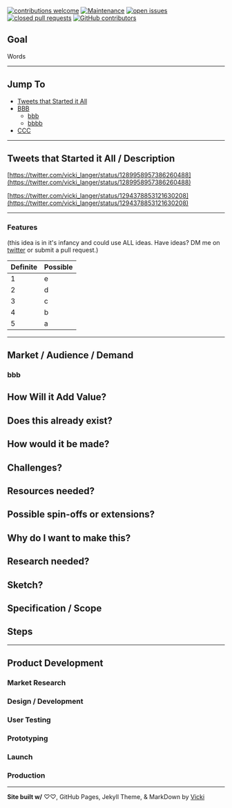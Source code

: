 [![contributions welcome](https://img.shields.io/badge/contributions-welcome-brightgreen.svg)](https://github.com/VickiLanger/CodeNewbie-Kit/fork)
[![Maintenance](https://img.shields.io/badge/Maintained%3F-yes-green.svg)](https://GitHub.com/VickiLanger/CodeNewbie-Kit/graphs/commit-activity)
[![open issues](https://img.shields.io/github/issues/VickiLanger/CodeNewbie-Kit.svg)](https://github.com/VickiLanger/CodeNewbie-Kit/issues?q=is%3Aopen+is%3Aissue)
[![closed pull requests](https://img.shields.io/github/issues-pr-closed/VickiLanger/CodeNewbie-Kit.svg)](https://github.com/VickiLanger/CodeNewbie-Kit/pulls?q=is%3Apr+is%3Aclosed)
[![GitHub contributors](https://img.shields.io/github/contributors/VickiLanger/CodeNewbie-Kit.svg)](https://GitHub.com/VickiLanger/CodeNewbie-Kit/graphs/contributors/)

## Goal
Words

---

## Jump To
- [Tweets that Started it All](#Tweets-that-Started-it-All)
- [BBB](#BBB)
  * [bbb](#bbb)
  * [bbbb](#bbbb)
- [CCC](#CCC)

---
## Tweets that Started it All / Description


[https://twitter.com/vicki_langer/status/1289958957386260488](https://twitter.com/vicki_langer/status/1289958957386260488)

[https://twitter.com/vicki_langer/status/1294378853121630208](https://twitter.com/vicki_langer/status/1294378853121630208)

---

### Features
(this idea is in it's infancy and could use ALL ideas. Have ideas? DM me on [twitter](https://twitter.com/vicki_langer) or submit a pull request.)

| Definite   | Possible |
|:-----------|:-------------|
| 1  | e |
| 2 | d |
| 3 | c |
| 4 | b |
| 5 | a |




---
## Market / Audience / Demand

### bbb

## How Will it Add Value?

## Does this already exist?

## How would it be made?

## Challenges?

## Resources needed?

## Possible spin-offs or extensions?

## Why do I want to make this?

## Research needed?

## Sketch?

## Specification / Scope

## Steps

---
## Product Development

### Market Research

### Design / Development

### User Testing

### Prototyping

### Launch

### Production



---
**Site built w/**  ♡♡, GitHub Pages, Jekyll Theme, & MarkDown by [Vicki](https://twitter.com/vicki_langer)
